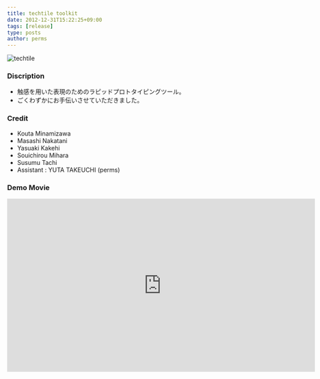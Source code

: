 ```yaml
---
title: techtile toolkit
date: 2012-12-31T15:22:25+09:00
tags: [release]
type: posts
author: perms
---
```


![techtile](/img/works/techtile.png "techtile")

### Discription
- 触感を用いた表現のためのラピッドプロトタイピングツール。
- ごくわずかにお手伝いさせていただきました。

### Credit
- Kouta Minamizawa
- Masashi Nakatani
- Yasuaki Kakehi
- Souichirou Mihara
- Susumu Tachi
- Assistant : YUTA TAKEUCHI (perms)

### Demo Movie
<iframe width="720" height="405" src="https://www.youtube.com/embed/eoztAbSlpfU" frameborder="0" gesture="media" allow="encrypted-media" allowfullscreen></iframe>
